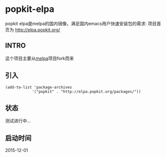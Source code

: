 # popkit-elpa
popkit elpa是melpa的国内镜像，满足国内emacs用户快速安装包的需求:
项目首页为 http://elpa.popkit.org/

## INTRO
这个项目主要从[melpa](https://github.com/aborn/melpa)项目fork而来
## 引入
```elisp
(add-to-list 'package-archives
            '("popkit" . "http://elpa.popkit.org/packages/"))
```

## 状态
测试进行中...

## 启动时间 
2015-12-01
